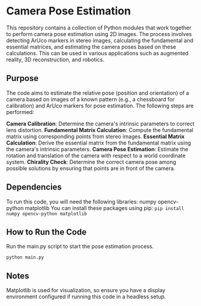 # Camera Pose Estimation
This repository contains a collection of Python modules that work together to perform camera pose estimation using 2D images. The process involves detecting ArUco markers in stereo images, calculating the fundamental and essential matrices, and estimating the camera poses based on these calculations. This can be used in various applications such as augmented reality, 3D reconstruction, and robotics.

## Purpose
The code aims to estimate the relative pose (position and orientation) of a camera based on images of a known pattern (e.g., a chessboard for calibration) and ArUco markers for pose estimation. The following steps are performed:

**Camera Calibration**: Determine the camera's intrinsic parameters to correct lens distortion.
**Fundamental Matrix Calculation**: Compute the fundamental matrix using corresponding points from stereo images.
**Essential Matrix Calculation**: Derive the essential matrix from the fundamental matrix using the camera's intrinsic parameters.
**Camera Pose Estimation**: Estimate the rotation and translation of the camera with respect to a world coordinate system.
**Chirality Check**: Determine the correct camera pose among possible solutions by ensuring that points are in front of the camera.

## Dependencies
To run this code, you will need the following libraries:
numpy
opencv-python
matplotlib
You can install these packages using pip:
`pip install numpy opencv-python matplotlib`

## How to Run the Code
Run the main.py script to start the pose estimation process.

`python main.py`

## Notes
Matplotlib is used for visualization, so ensure you have a display environment configured if running this code in a headless setup.